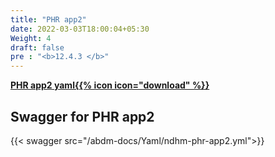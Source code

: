 ```yaml
---
title: "PHR app2"
date: 2022-03-03T18:00:04+05:30
Weight: 4
draft: false
pre : "<b>12.4.3 </b>"
---
```



**[PHR app2 yaml{{% icon icon="download" %}}](../ndhm-phr-app2.yml "download")**


## Swagger for PHR app2

{{< swagger src="/abdm-docs/Yaml/ndhm-phr-app2.yml">}}